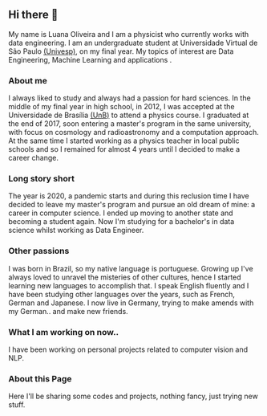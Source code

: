 ## Hi there 👋

My name is Luana Oliveira and I am a physicist who currently works with data engineering. I am an undergraduate student at Universidade Virtual de São Paulo [(Univesp)](https://univesp.br/), on my final year. My topics of interest are Data Engineering, Machine Learning and applications .

### About me

I always liked to study and always had a passion for hard sciences. In the middle of my final year in high school, in 2012, I was accepted at the Universidade de Brasília [(UnB)](https://www.unb.br/) to attend a physics course. I graduated at the end of 2017, soon entering a master's program in the same university, with focus on cosmology and radioastronomy and a computation approach. At the same time I started working as a physics teacher in local public schools and so I remained for almost 4 years until I decided to make a career change.

### Long story short

The year is 2020, a pandemic starts and during this reclusion time I have decided to leave my master's program and pursue an old dream of mine: a career in computer science. I ended up moving to another state and becoming a student again. Now I'm studying for a bachelor's in data science whilst working as Data Engineer.

### Other passions

I was born in Brazil, so my native language is portuguese. Growing up I've always loved to unravel the misteries of other cultures, hence I started learning new languages to accomplish that. I speak English fluently and I have been studying other languages over the years, such as French, German and Japanese. I now live in Germany, trying to make amends with my German.. and make new friends.

### What I am working on now..

I have been working on personal projects related to computer vision and NLP.

### About this Page

Here I'll be sharing some codes and projects, nothing fancy, just trying new stuff.
